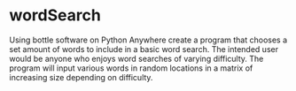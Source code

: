 # wordSearch

Using bottle software on Python Anywhere create a program that chooses a set amount of words to include in a basic word search. The intended user would be anyone who enjoys word searches of varying difficulty. The program will input various words in random locations in a matrix of increasing size depending on difficulty. 
